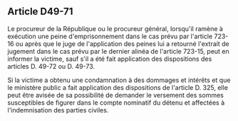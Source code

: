 Article D49-71
----
Le procureur de la République ou le procureur général, lorsqu'il ramène à
exécution une peine d'emprisonnement dans le cas prévu par l'article 723-16 ou
après que le juge de l'application des peines lui a retourné l'extrait de
jugement dans le cas prévu par le dernier alinéa de l'article 723-15, peut en
informer la victime, sauf s'il a été fait application des dispositions des
articles D. 49-72 ou D. 49-73.

Si la victime a obtenu une condamnation à des dommages et intérêts et que le
ministère public a fait application des dispositions de l'article D. 325, elle
peut être avisée de sa possibilité de demander le versement des sommes
susceptibles de figurer dans le compte nominatif du détenu et affectées à
l'indemnisation des parties civiles.
